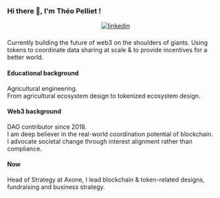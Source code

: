 ### Hi there 👋, I'm Théo Pelliet !

<div align="center">
<a href="https://www.linkedin.com/in/theo-pelliet/" target="_blank">
<img src=https://img.shields.io/badge/linkedin-%231E77B5.svg?&style=for-the-badge&logo=linkedin&logoColor=white alt=linkedin style="margin-bottom: 5px;" />
</a>
</div>
<br>
Currently building the future of web3 on the shoulders of giants.
Using tokens to coordinate data sharing at scale & to provide incentives for a better world.

#### Educational background
Agricultural engineering. <br>
From agricultural ecosystem design to tokenized ecosystem design.

#### Web3 background
DAO contributor since 2018. <br>
I am deep believer in the real-world coordination potential of blockchain. <br>
I advocate societal change through interest alignment rather than compliance.

#### Now
Head of Strategy at Axone, I lead blockchain & token-related designs, fundraising and business strategy.

<!--
**tpelliet/tpelliet** is a ✨ _special_ ✨ repository because its `README.md` (this file) appears on your GitHub profile.

Here are some ideas to get you started:

- 🔭 I’m currently working on ...
- 🌱 I’m currently learning ...
- 👯 I’m looking to collaborate on ...
- 🤔 I’m looking for help with ...
- 💬 Ask me about ...
- 📫 How to reach me: ...
- 😄 Pronouns: ...
- ⚡ Fun fact: ...
-->
